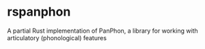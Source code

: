 # rspanphon
A partial Rust implementation of PanPhon, a library for working with articulatory (phonological) features
